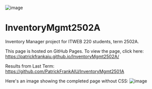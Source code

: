 ![image](https://github.com/PatrickFrankAIU/GradeManagerProject/assets/134087916/b5d814bf-e38f-456f-8f9c-cb5a98fb52fa)

# InventoryMgmt2502A
Inventory Manager project for ITWEB 220 students, term 2502A. 

This page is hosted on GitHub Pages. To view the page, click here:
https://patrickfrankaiu.github.io/InventoryMgmt2502A/

Results from Last Term: 
https://github.com/PatrickFrankAIU/InventoryMgmt2501A

Here's an image showing the completed page without CSS: 
![image](https://github.com/user-attachments/assets/7df5e498-9b7c-40e0-888d-7ab86f6b1481)
